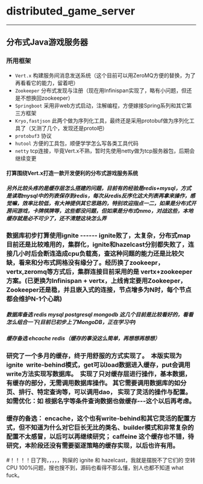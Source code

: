# distributed_game_server

-----

## 分布式Java游戏服务器

### 所用框架
- `Vert.x`      构建服务间消息发送系统（这个目前可以用ZeroMQ方便的替换，为了再看看它的能力，留着吧）
- `Zookeeper`    分布式发现与注册（现在用Infinispan实现了，略有小问题，但还是不想换回zookeeper）
- `Springboot`       采用非web方式启动，注解编程，方便嫁接Spring系列和其它第三方框架
- `Kryo,fastjson`   此两个做为序列化工具，最终还是采用protobuf做为序列化工具了（又测了几个，发现还是proto吧）
- `protobuf3`       协议
- `hutool`       方便的工具包，顺便学学怎么写各类工具代码
- `netty`       tcp连接，毕竟Vert.x不熟，暂时先使用netty做为tcp服务器包，后期会继续变更

#### 打算围绕Vert.x打造一款开发便利的分布式游戏服务系统

##### 另外比较头疼的是缓存层怎么搭建的问题，目前有的经验是redis+mysql，方式是读取mysql中的列表保存到redis，每次从redis反序化这大列表再拿来操作，感觉嘛，效率比较低，有大神提供其它思路的，特别欢迎指点一二，如果是分布式开房间游戏，卡牌棋牌等，这些都没问题，但如果是分布式mmo，对战这些，本地缓存就是必不可少了，还不清楚这块怎么弄


### 数据库初步打算使用ignite ------ ignite败了，太复杂，分布式map目前还是比较难用的，集群化，ignite和hazelcast分别都失败了，连接几小时后会断连造成cpu负载高，查这种问题的能力还是比较欠缺，看来和分布式网格没有缘分了。经历换了zookeepr，vertx,zeromq等方式后，集群连接目前采用的是 vertx+zookeeper方案。(已更换为Infinispan + vertx，上线肯定要用Zookeeper，Zookeeper还是稳，并且嵌入式的连接，节点增多为N时，每个节点都会维护N-1个心跳)

##### 数据库备选 redis mysql postgresql mongodb 这几个目前是比较看好的，看看怎么组合一下(目前已初步上了MongoDB，正在学习中)
##### 缓存备选 ehcache redis（缓存的事没这么简单，再想想再想想）


### 研究了一个多月的缓存，终于用舒服的方式实现了。  本版实现为 ignite  write-behind模式，get可以load数据进入缓存，put会调用write方法实现写数据库。  实现了只对缓存层进行操作，基本数据，有缓存的部分，无需调用数据库操作。 其它需要调用数据库的如分页、排行、特定查询等，可以调用dao， 实现了灵活的操作与配置。 如需优化：如 根据名字等条件查询数据也做缓存---这个以后再考虑。
### 缓存的备选：   encache，这个也有write-behind和其它灵活的配置方式，但不知道为什么对它巨长无比的类名、builder模式和非常复杂的配置不太感冒，以后可以再继续研究； caffeine 这个缓存也不错，待研究，本阶段还没有需要驱逐策略的缓存实现，以后也许有用。


#！！！！日了狗，，，，，狗屎的 ignite 和 hazelcast，我就是摆脱不了它们的  空转  CPU 100%问题，搜也搜不到，源码也看得不那么懂，别人也都不知道 what fuck。

